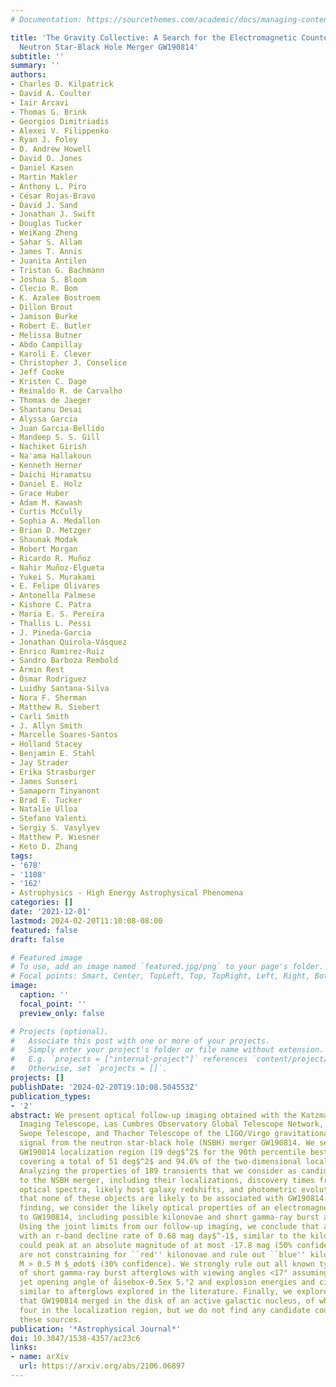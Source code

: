 ```yaml
---
# Documentation: https://sourcethemes.com/academic/docs/managing-content/

title: 'The Gravity Collective: A Search for the Electromagnetic Counterpart to the
  Neutron Star-Black Hole Merger GW190814'
subtitle: ''
summary: ''
authors:
- Charles D. Kilpatrick
- David A. Coulter
- Iair Arcavi
- Thomas G. Brink
- Georgios Dimitriadis
- Alexei V. Filippenko
- Ryan J. Foley
- D. Andrew Howell
- David O. Jones
- Daniel Kasen
- Martin Makler
- Anthony L. Piro
- César Rojas-Bravo
- David J. Sand
- Jonathan J. Swift
- Douglas Tucker
- WeiKang Zheng
- Sahar S. Allam
- James T. Annis
- Juanita Antilen
- Tristan G. Bachmann
- Joshua S. Bloom
- Clecio R. Bom
- K. Azalee Bostroem
- Dillon Brout
- Jamison Burke
- Robert E. Butler
- Melissa Butner
- Abdo Campillay
- Karoli E. Clever
- Christopher J. Conselice
- Jeff Cooke
- Kristen C. Dage
- Reinaldo R. de Carvalho
- Thomas de Jaeger
- Shantanu Desai
- Alyssa Garcia
- Juan Garcia-Bellido
- Mandeep S. S. Gill
- Nachiket Girish
- Na'ama Hallakoun
- Kenneth Herner
- Daichi Hiramatsu
- Daniel E. Holz
- Grace Huber
- Adam M. Kawash
- Curtis McCully
- Sophia A. Medallon
- Brian D. Metzger
- Shaunak Modak
- Robert Morgan
- Ricardo R. Muñoz
- Nahir Muñoz-Elgueta
- Yukei S. Murakami
- E. Felipe Olivares
- Antonella Palmese
- Kishore C. Patra
- Maria E. S. Pereira
- Thallis L. Pessi
- J. Pineda-Garcia
- Jonathan Quirola-Vásquez
- Enrico Ramirez-Ruiz
- Sandro Barboza Rembold
- Armin Rest
- Ósmar Rodrı́guez
- Luidhy Santana-Silva
- Nora F. Sherman
- Matthew R. Siebert
- Carli Smith
- J. Allyn Smith
- Marcelle Soares-Santos
- Holland Stacey
- Benjamin E. Stahl
- Jay Strader
- Erika Strasburger
- James Sunseri
- Samaporn Tinyanont
- Brad E. Tucker
- Natalie Ulloa
- Stefano Valenti
- Sergiy S. Vasylyev
- Matthew P. Wiesner
- Keto D. Zhang
tags:
- '678'
- '1108'
- '162'
- Astrophysics - High Energy Astrophysical Phenomena
categories: []
date: '2021-12-01'
lastmod: 2024-02-20T11:10:08-08:00
featured: false
draft: false

# Featured image
# To use, add an image named `featured.jpg/png` to your page's folder.
# Focal points: Smart, Center, TopLeft, Top, TopRight, Left, Right, BottomLeft, Bottom, BottomRight.
image:
  caption: ''
  focal_point: ''
  preview_only: false

# Projects (optional).
#   Associate this post with one or more of your projects.
#   Simply enter your project's folder or file name without extension.
#   E.g. `projects = ["internal-project"]` references `content/project/deep-learning/index.md`.
#   Otherwise, set `projects = []`.
projects: []
publishDate: '2024-02-20T19:10:08.504553Z'
publication_types:
- '2'
abstract: We present optical follow-up imaging obtained with the Katzman Automatic
  Imaging Telescope, Las Cumbres Observatory Global Telescope Network, Nickel Telescope,
  Swope Telescope, and Thacher Telescope of the LIGO/Virgo gravitational wave (GW)
  signal from the neutron star-black hole (NSBH) merger GW190814. We searched the
  GW190814 localization region (19 deg$^2$ for the 90th percentile best localization),
  covering a total of 51 deg$^2$ and 94.6% of the two-dimensional localization region.
  Analyzing the properties of 189 transients that we consider as candidate counterparts
  to the NSBH merger, including their localizations, discovery times from merger,
  optical spectra, likely host galaxy redshifts, and photometric evolution, we conclude
  that none of these objects are likely to be associated with GW190814. Based on this
  finding, we consider the likely optical properties of an electromagnetic counterpart
  to GW190814, including possible kilonovae and short gamma-ray burst afterglows.
  Using the joint limits from our follow-up imaging, we conclude that a counterpart
  with an r-band decline rate of 0.68 mag day$^-1$, similar to the kilonova AT 2017gfo,
  could peak at an absolute magnitude of at most -17.8 mag (50% confidence). Our data
  are not constraining for ``red'' kilonovae and rule out ``blue'' kilonovae with
  M > 0.5 M $_ødot$ (30% confidence). We strongly rule out all known types
  of short gamma-ray burst afterglows with viewing angles <17° assuming an initial
  jet opening angle of åisebox-0.5ex 5.°2 and explosion energies and circumburst densities
  similar to afterglows explored in the literature. Finally, we explore the possibility
  that GW190814 merged in the disk of an active galactic nucleus, of which we find
  four in the localization region, but we do not find any candidate counterparts among
  these sources.
publication: '*Astrophysical Journal*'
doi: 10.3847/1538-4357/ac23c6
links:
- name: arXiv
  url: https://arxiv.org/abs/2106.06897
---
```

